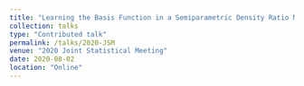 ```yaml
---
title: "Learning the Basis Function in a Semiparametric Density Ratio Model"
collection: talks
type: "Contributed talk"
permalink: /talks/2020-JSM
venue: "2020 Joint Statistical Meeting"
date: 2020-08-02
location: "Online"
---
```



